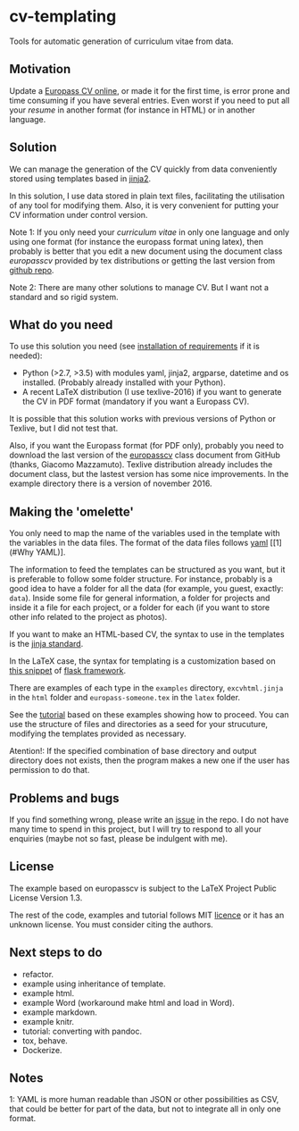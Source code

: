 # cv-templating

Tools for automatic generation of curriculum vitae from data.


## Motivation

Update a [Europass CV online](https://europass.cedefop.europa.eu/editors/en/cv/compose), or made it for the first time, is error prone and time consuming if you have several entries. Even worst if you need to put all your *resume* in another format (for instance in HTML) or in another language.

## Solution

We can manage the generation of the CV quickly from data conveniently stored using templates based in [jinja2](http://jinja.pocoo.org/docs/dev/).

In this solution, I use data stored in plain text files, facilitating the utilisation of any tool for modifying them. Also, it is very convenient for putting your CV information under control version.

Note 1: If you only need your *curriculum vitae* in only one language and only using one format (for instance the europass format uning latex), then probably is better that you edit a new document using the document class *europasscv* provided by tex distributions or getting the last version from [github repo](https://github.com/gmazzamuto/europasscv).

Note 2: There are many other solutions to manage CV. But I want not a standard and so rigid system.

## What do you need

To use this solution you need (see [installation of requirements](requirements.html) if it is needed):

- Python (>2.7, >3.5) with modules yaml, jinja2, argparse, datetime and os installed. (Probably already installed with your Python).
- A recent LaTeX distribution (I use texlive-2016) if you want to generate the CV in PDF format (mandatory if you want a Europass CV).

It is possible that this solution works with previous versions of Python or Texlive, but I did not test that.

Also, if you want the Europass format (for PDF only), probably you need to download the last version of the [europasscv](https://github.com/gmazzamuto/europasscv) class document from GitHub (thanks, Giacomo Mazzamuto). Texlive distribution already includes the document class, but the lastest version has some nice improvements. In the example directory there is a version of november 2016.

## Making the 'omelette'

You only need to map the name of the variables used in the template with the variables in the data files. The format of the data files follows [yaml](http://www.yaml.org/refcard.html) \[[1](#Why YAML)\].

The information to feed the templates can be structured as you want, but it is preferable to follow some folder structure. For instance, probably is a good idea to have a folder for all the data (for example, you guest, exactly: `data`). Inside some file for general information, a folder for projects and inside it a file for each project, or a folder for each (if you want to store other info related to the project as photos).

If you want to make an HTML-based CV, the syntax to use in the templates is the [jinja standard](http://jinja.pocoo.org/docs/dev/templates/).

In the LaTeX case, the syntax for templating is a customization based on [this snippet](http://flask.pocoo.org/snippets/55/) of [flask framework](http://flask.pocoo.org/).

There are examples of each type in the `examples` directory, `excvhtml.jinja` in the `html` folder and `europass-someone.tex` in the `latex` folder.

See the [tutorial](tutorial.html) based on these examples showing how to proceed. You can use the structure of files and directories as a seed for your strucuture, modifying the templates provided as necessary.

Atention!: If the specified combination of base directory and output directory does not exists, then the program makes a new one if the user has permission to do that.

## Problems and bugs

If you find something wrong, please write an [issue](https://github.com/victe/cv-templating/issues) in the repo. I do not have many time to spend in this project, but I will try to respond to all your enquiries (maybe not so fast, please be indulgent with me). 

## License

The example based on europasscv is subject to the LaTeX Project Public License Version 1.3.

The rest of the code, examples and tutorial follows MIT [licence](license.html) or it has an unknown license. You must consider citing the authors.

## Next steps to do

- refactor.
- example using inheritance of template.
- example html.
- example Word (workaround make html and load in Word).
- example markdown.
- example knitr.
- tutorial: converting with pandoc.
- tox, behave.
- Dockerize.


## Notes

<a name="Whay YAML">1</a>: YAML is more human readable than JSON or other possibilities as CSV, that could be better for part of the data, but not to integrate all in only one format.